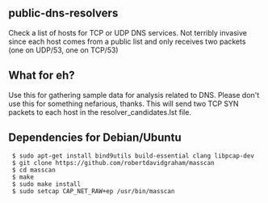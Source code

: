 ## public-dns-resolvers

Check a list of hosts for TCP or UDP DNS services. Not terribly invasive since each host comes from a public list and only receives two packets (one on UDP/53, one on TCP/53)

## What for eh?

Use this for gathering sample data for analysis related to DNS. Please don't use this for something nefarious, thanks. This will send two TCP SYN packets to each host in the resolver_candidates.lst file.

## Dependencies for Debian/Ubuntu
 
```
 $ sudo apt-get install bind9utils build-essential clang libpcap-dev
 $ git clone https://github.com/robertdavidgraham/masscan
 $ cd masscan
 $ make
 $ sudo make install
 $ sudo setcap CAP_NET_RAW+ep /usr/bin/masscan
```
